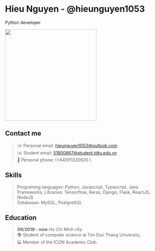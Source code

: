 Hieu Nguyen - @hieunguyen1053
=============================
Python developer

<img width="300" width="300" src="https://scontent.fsgn5-5.fna.fbcdn.net/v/t1.0-9/94143692_2535095176743081_7849304933919621120_o.jpg?_nc_cat=108&ccb=2&_nc_sid=174925&_nc_ohc=urZCEJjWavsAX83VgdK&_nc_ht=scontent.fsgn5-5.fna&oh=d3a80930031bc40d32c0e0d8fbc1c7f3&oe=5FE9817D">

Contact me
-----------
> ✉️ Personal email: [hieunguyen1053@outlook.com](mailto:hieunguyen1053@outlook.com) \
> ✉️ Student email: [51800867@student.tdtu.edu.vn](mailto:51800867@student.tdtu.edu.vn) \
> 📱 Personal phone: (+84)911320620 \
<!--
> 👥 Facebook: [hieunguyen1053](https://www.facebook.com/hieunguyen1053/)
-->

Skills
------
> Programing languages: Python, Javascript, Typescript, Java \
> Frameworks, Libraries: Tensorflow, Keras, Django, Flask, ReactJS, NodeJS \
> Databases: MySQL, PostgreSQL

Education
---------
> **08/2018 - now** _Ho Chi Minh city_ \
> 📚 Student of computer science at Ton Duc Thang University. \
> 💻 Member of the ICON Academic Club.

<!--
**hieunguyen1053/hieunguyen1053** is a ✨ _special_ ✨ repository because its `README.md` (this file) appears on your GitHub profile.

Here are some ideas to get you started:

- 🔭 I’m currently working on ...
- 🌱 I’m currently learning ...
- 👯 I’m looking to collaborate on ...
- 🤔 I’m looking for help with ...
- 💬 Ask me about ...
- 📫 How to reach me: ...
- 😄 Pronouns: ...
- ⚡ Fun fact: ...
-->
